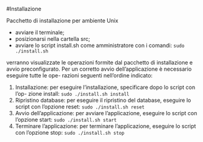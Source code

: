 #Installazione

Pacchetto di installazione per ambiente Unix
* avviare il terminale;
* posizionarsi nella cartella src;
* avviare lo script install.sh come amministratore con i comandi:
```sudo ./install.sh```

verranno visualizzate le operazioni formite dal pacchetto di installazione e avvio
preconfigurato.
Per un corretto avvio dell’applicazione è necessario eseguire tutte le ope-
razioni seguenti nell’ordine indicato:

1. Installazione: per eseguire l’installazione, specificare dopo lo script con l’op-
zione install:
```sudo ./install.sh install```
2. Ripristino database: per eseguire il ripristino del database, eseguire lo script
con l’opzione reset:
```sudo ./install.sh reset```
3. Avvio dell’applicazione: per avviare l’applicazione, eseguire lo script con
l’opzione start:
```sudo ./install.sh start```
4. Terminare l’applicazione: per terminare l’applicazione, eseguire lo script con
l’opzione stop:
```sudo ./install.sh stop```

